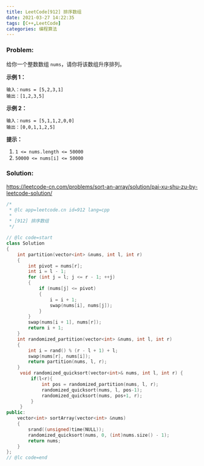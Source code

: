 ```yaml
---
title: LeetCode[912] 排序数组
date: 2021-03-27 14:22:35
tags: [C++,LeetCode]
categories: 编程算法
---
```


### Problem:

给你一个整数数组 `nums`，请你将该数组升序排列。

**示例 1：**

```
输入：nums = [5,2,3,1]
输出：[1,2,3,5]
```

**示例 2：**

```
输入：nums = [5,1,1,2,0,0]
输出：[0,0,1,1,2,5]
```

**提示：**

1. `1 <= nums.length <= 50000`
2. `50000 <= nums[i] <= 50000`

### Solution:

https://leetcode-cn.com/problems/sort-an-array/solution/pai-xu-shu-zu-by-leetcode-solution/

```cpp
/*
 * @lc app=leetcode.cn id=912 lang=cpp
 *
 * [912] 排序数组
 */

// @lc code=start
class Solution
{
    int partition(vector<int> &nums, int l, int r)
    {
        int pivot = nums[r];
        int i = l - 1;
        for (int j = l; j <= r - 1; ++j)
        {
            if (nums[j] <= pivot)
            {
                i = i + 1;
                swap(nums[i], nums[j]);
            }
        }
        swap(nums[i + 1], nums[r]);
        return i + 1;
    }
    int randomized_partition(vector<int> &nums, int l, int r)
    {
        int i = rand() % (r - l + 1) + l;
        swap(nums[r], nums[i]);
        return partition(nums, l, r);
    }
     void randomized_quicksort(vector<int>& nums, int l, int r) {
         if(l<r){
             int pos = randomized_partition(nums, l, r);
             randomized_quicksort(nums, l, pos-1);
             randomized_quicksort(nums, pos+1, r);
         }
     }
public:
    vector<int> sortArray(vector<int> &nums)
    {
        srand((unsigned)time(NULL));
        randomized_quicksort(nums, 0, (int)nums.size() - 1);
        return nums;
    }
}; 
// @lc code=end
```